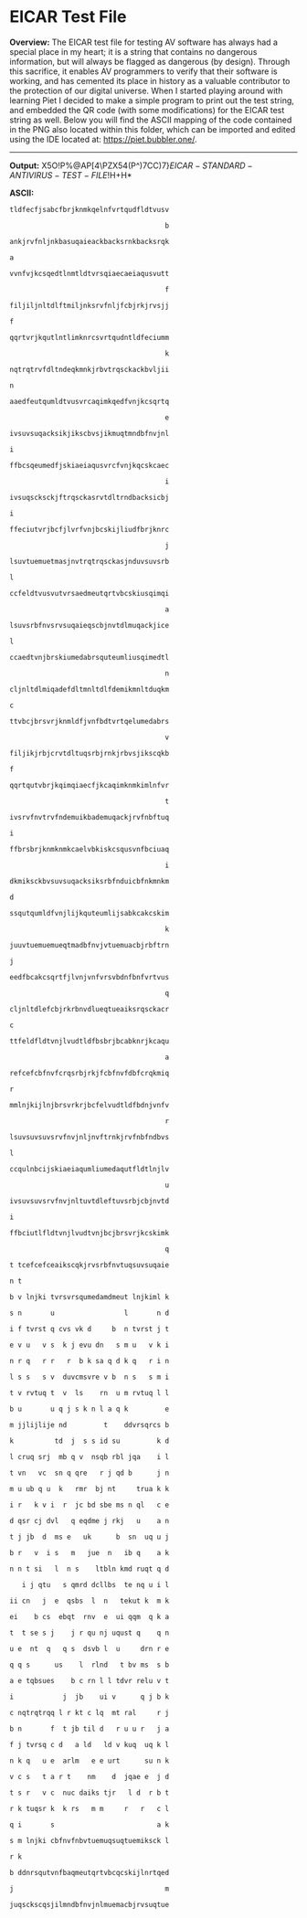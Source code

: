 # EICAR Test File

**Overview:** The EICAR test file for testing AV software has always had a special place in my heart; it is a string that contains no dangerous information, but will always be flagged as dangerous (by design). Through this sacrifice, it enables AV programmers to verify that their software is working, and has cemented its place in history as a valuable contributor to the protection of our digital universe. When I started playing around with learning Piet I decided to make a simple program to print out the test string, and embedded the QR code (with some modifications) for the EICAR test string as well. Below you will find the ASCII mapping of the code contained in the PNG also located within this folder, which can be imported and edited using the IDE located at: https://piet.bubbler.one/.

---

**Output:** X5O!P%@AP[4\PZX54(P^)7CC)7}$EICAR-STANDARD-ANTIVIRUS-TEST-FILE!$H+H*

**ASCII:**

`tldfecfjsabcfbrjknmkqelnfvrtqudfldtvusv`

`                                      b`
                                      
`ankjrvfnljnkbasuqaieackbacksrnkbacksrqk`

`a`

`vvnfvjkcsqedtlnmtldtvrsqiaecaeiaqusvutt`

`                                      f`

`filjiljnltdlftmiljnksrvfnljfcbjrkjrvsjj`

`f`

`qqrtvrjkqutlntlimknrcsvrtqudntldfeciumm`

`                                      k`

`nqtrqtrvfdltndeqkmnkjrbvtrqsckackbvljii`

`n`

`aaedfeutqumldtvusvrcaqimkqedfvnjkcsqrtq`

`                                      e`

`ivsuvsuqacksikjikscbvsjikmuqtmndbfnvjnl`

`i`

`ffbcsqeumedfjskiaeiaqusvrcfvnjkqcskcaec`

`                                      i`

`ivsuqscksckjftrqsckasrvtdltrndbacksicbj`

`i`

`ffeciutvrjbcfjlvrfvnjbcskijliudfbrjknrc`

`                                      j`

`lsuvtuemuetmasjnvtrqtrqsckasjnduvsuvsrb`

`l`

`ccfeldtvusvutvrsaedmeutqrtvbcskiusqimqi`

`                                      a`

`lsuvsrbfnvsrvsuqaieqscbjnvtdlmuqackjice`

`l`

`ccaedtvnjbrskiumedabrsquteumliusqimedtl`

`                                      n`
                                      
`cljnltdlmiqadefdltmnltdlfdemikmnltduqkm`

`c`

`ttvbcjbrsvrjknmldfjvnfbdtvrtqelumedabrs`

`                                      v`

`filjikjrbjcrvtdltuqsrbjrnkjrbvsjikscqkb`

`f`

`qqrtqutvbrjkqimqiaecfjkcaqimknmkimlnfvr`

`                                      t`

`ivsrvfnvtrvfndemuikbademuqackjrvfnbftuq`

`i`

`ffbrsbrjknmknmkcaelvbkiskcsqusvnfbciuaq`

`                                      i`

`dkmiksckbvsuvsuqacksiksrbfnduicbfnkmnkm`

`d`

`ssqutqumldfvnjlijkquteumlijsabkcakcskim`

`                                      k`

`juuvtuemuemueqtmadbfnvjvtuemuacbjrbftrn`

`j`

`eedfbcakcsqrtfjlvnjvnfvrsvbdnfbnfvrtvus`

`                                      q`

`cljnltdlefcbjrkrbnvdlueqtueaiksrqsckacr`

`c`

`ttfeldfldtvnjlvudtldfbsbrjbcabknrjkcaqu`

`                                      a`

`refcefcbfnvfcrqsrbjrkjfcbfnvfdbfcrqkmiq`

`r`

`mmlnjkijlnjbrsvrkrjbcfelvudtldfbdnjvnfv`

`                                      r`

`lsuvsuvsuvsrvfnvjnljnvftrnkjrvfnbfndbvs`

`l`

`ccqulnbcijskiaeiaqumliumedaqutfldtlnjlv`

`                                      u`

`ivsuvsuvsrvfnvjnltuvtdleftuvsrbjcbjnvtd`

`i`

`ffbciutlfldtvnjlvudtvnjbcjbrsvrjkcskimk`

`                                      q`

`t tcefcefceaikscqkjrvsrbfnvtuqsuvsuqaie`

`n t`

`b v lnjki tvrsvrsqumedamdmeut lnjkiml k`

`s n       u                 l       n d`

`i f tvrst q cvs vk d     b  n tvrst j t`

`e v u   v s  k j evu dn   s m u   v k i`

`n r q   r r   r  b k sa q d k q   r i n`

`l s s   s v  duvcmsvre v b  n s   s m i`

`t v rvtuq t  v  ls    rn  u m rvtuq l l`

`b u       u q j s k n l a q k         e`

`m jjlijlije nd         t    ddvrsqrcs b`

`k          td  j  s s id su         k d`

`l cruq srj  mb q v  nsqb rbl jqa    i l`

`t vn   vc  sn q qre   r j qd b      j n`

`m u ub q u  k   rmr  bj nt     trua k k`

`i r   k v i  r  jc bd sbe ms n ql   c e`

`d qsr cj dvl   q eqdme j rkj   u    a n`

`t j jb  d  ms e   uk      b  sn  uq u j`

`b r   v  i s   m   jue  n   ib q    a k`

`n n t si   l  n s    ltbln kmd ruqt q d`

`   i j qtu   s qmrd dcllbs  te nq u i l`

`ii cn   j  e  qsbs  l  n   tekut k  m k`

`ei    b cs  ebqt  rnv  e  ui qqm  q k a`

`t  t se s j    j r qu nj uqust q    q n`

`u e  nt  q   q s  dsvb l  u     drn r e`

`q q s      us    l  rlnd   t bv ms  s b`

`a e tqbsues    b c rn l l tdvr relu v t`

`i            j  jb    ui v      q j b k`

`c nqtrqtrqq l r kt c lq  mt ral     r j`

`b n       f  t jb til d   r u u r   j a`

`f j tvrsq c d   a ld   ld v kuq  uq k l`

`n k q   u e  arlm   e e urt      su n k`

`v c s   t a r t    nm    d  jqae e  j d`

`t s r   v c  nuc daiks tjr   l d  r b t`

`r k tuqsr k  k rs   m m     r   r   c l`

`q i       s                         a k`

`s m lnjki cbfnvfnbvtuemuqsuqtuemiksck l`

`r k`

`b ddnrsqutvnfbaqmeutqrtvbcqcskijlnrtqed`

`j                                     m`

`juqsckscqsjilmndbfnvjnlmuemacbjrvsuqtue`
